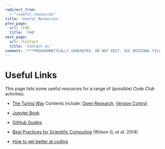 ```yaml
---
redirect_from:
  - "/useful-resources"
title: 'Useful Resources'
prev_page:
  url: /FAQ
  title: 'FAQ'
next_page:
  url: /Contact
  title: 'Contact us'
comment: "***PROGRAMMATICALLY GENERATED, DO NOT EDIT. SEE ORIGINAL FILES IN /content***"
---
```

# Useful Links

This page lists some useful resources for a range of (possible) _Code Club_ activities:
- [The Turing Way](https://the-turing-way.netlify.com/)
  Contents include: [Open Research](https://the-turing-way.netlify.com/open_research/open_research.html), [Version Control](https://the-turing-way.netlify.com/version_control/version_control.html)

- [Jupyter Book](https://jupyter.org/jupyter-book/intro)
- [GitHub Guides](https://guides.github.com/)
- [Best Practices for Scientific Computing](https://journals.plos.org/plosbiology/article?id=10.1371/journal.pbio.1001745) (Wilson G, _et al_. 2014)
- [How to get better at coding](https://www.youtube.com/watch?v=dQw4w9WgXcQ)
